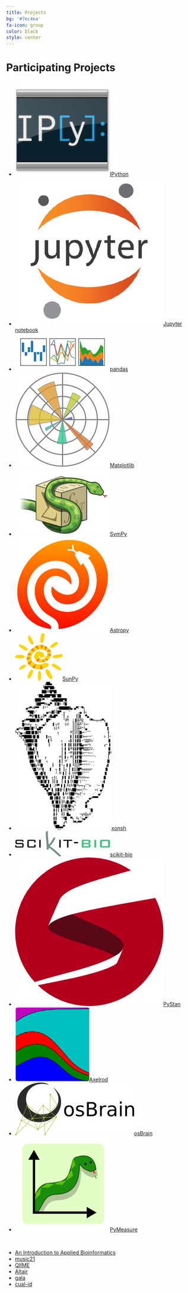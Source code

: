 ```yaml
---
title: Projects
bg: '#7ec4ea'
fa-icon: group
color: black
style: center
---
```


# Participating Projects

- [![](assets/ipython.png)IPython](https://ipython.org)
- [![](assets/jupyter.png)Jupyter notebook](https://jupyter.org)
- [![](assets/pandas.png)pandas](http://pandas.pydata.org/)
- [![](assets/matplotlib.png)Matplotlib](http://matplotlib.org/)
- [![](assets/sympy.png)SymPy](http://www.sympy.org/)
- [![](assets/astropy.png)Astropy](http://www.astropy.org/)
- [![](assets/sunpy.png)SunPy](http://sunpy.org)
- [![](assets/xonsh.png)xonsh](http://xon.sh)
- [![](assets/skbio.png)scikit-bio](http://scikit-bio.org)
- [![](assets/pystan.png)PyStan](https://github.com/stan-dev/pystan)
- [![](assets/axelrod.png)Axelrod](https://github.com/Axelrod-Python/Axelrod)
- [![](assets/osbrain.png)osBrain](https://github.com/opensistemas-hub/osbrain)
- [![](assets/pymeasure.png)PyMeasure](https://github.com/ralph-group/pymeasure)

&nbsp; <!--break separating project with image from without -->

- [An Introduction to Applied Bioinformatics](http://readiab.org)
- [music21](http://web.mit.edu/music21/)
- [QIIME](http://qiime.org)
- [Altair](https://github.com/ellisonbg/altair)
- [gala](https://gala.readthedocs.io)
- [cual-id](https://github.com/johnchase/cual-id)
